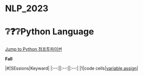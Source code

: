 # NLP_2023

# ❔❓❔Python Language
[Jump to Python 점프투파이썬](https://wikidocs.net/book/1)

**Fall**

|#|SEssions|Keyward|
|:--:||:--:||:--:|
|1|code cells|[variable,assign]()|
